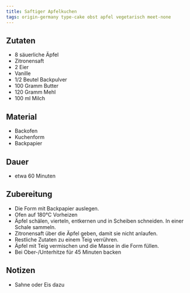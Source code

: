 ```yaml
---
title: Saftiger Apfelkuchen
tags: origin-germany type-cake obst apfel vegetarisch meet-none
---
```

## Zutaten
* 8 säuerliche Äpfel
* Zitronensaft
* 2 Eier
* Vanille
* 1/2 Beutel Backpulver
* 100 Gramm Butter
* 120 Gramm Mehl
* 100 ml Milch

## Material 
* Backofen
* Kuchenform
* Backpapier

## Dauer
* etwa 60 Minuten

## Zubereitung
* Die Form mit Backpapier auslegen.
* Ofen auf 180°C Vorheizen
* Äpfel schälen, vierteln, entkernen und in Scheiben schneiden. In einer Schale sammeln.
* Zitronensaft über die Äpfel geben, damit sie nicht anlaufen.
* Restliche Zutaten zu einem Teig verrühren.
* Äpfel mit Teig vermischen und die Masse in die Form füllen.
* Bei Ober-/Unterhitze für 45 Minuten backen

## Notizen
* Sahne oder Eis dazu